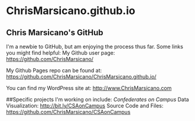 # ChrisMarsicano.github.io

##  Chris Marsicano's GitHub

I'm a newbie to GitHub, but am enjoying the process thus far. Some links you might find helpful:
My Github user page:
https://github.com/ChrisMarsicano/

My Github Pages repo can be found at:
https://github.com/ChrisMarsicano/ChrisMarsicano.github.io/

You can find my WordPress site at:
http://www.ChrisMarsicano.com

##Specific projects I'm working on include:
<i>Confederates on Campus</i>
Data Visualization: http://bit.ly/CSAonCampus
Source Code and Files: https://github.com/ChrisMarsicano/CSAonCampus
